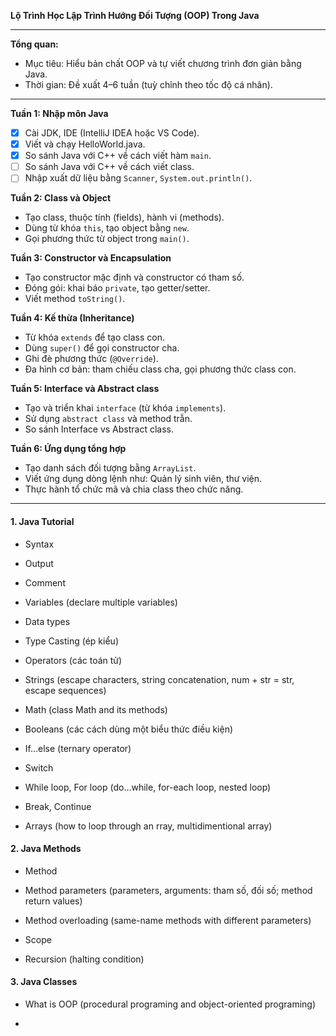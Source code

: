 **Lộ Trình Học Lập Trình Hướng Đối Tượng (OOP) Trong Java**

---

**Tổng quan:**

- Mục tiêu: Hiểu bản chất OOP và tự viết chương trình đơn giản bằng Java.
- Thời gian: Đề xuất 4–6 tuần (tuỳ chỉnh theo tốc độ cá nhân).

---

**Tuần 1: Nhập môn Java**

- [x] Cài JDK, IDE (IntelliJ IDEA hoặc VS Code).
- [x] Viết và chạy HelloWorld.java.
- [x] So sánh Java với C++ về cách viết hàm `main`.
- [ ] So sánh Java với C++ về cách viết class.
- [ ] Nhập xuất dữ liệu bằng `Scanner`, `System.out.println()`.

**Tuần 2: Class và Object**

- Tạo class, thuộc tính (fields), hành vi (methods).
- Dùng từ khóa `this`, tạo object bằng `new`.
- Gọi phương thức từ object trong `main()`.

**Tuần 3: Constructor và Encapsulation**

- Tạo constructor mặc định và constructor có tham số.
- Đóng gói: khai báo `private`, tạo getter/setter.
- Viết method `toString()`.

**Tuần 4: Kế thừa (Inheritance)**

- Từ khóa `extends` để tạo class con.
- Dùng `super()` để gọi constructor cha.
- Ghi đè phương thức (`@Override`).
- Đa hình cơ bản: tham chiếu class cha, gọi phương thức class con.

**Tuần 5: Interface và Abstract class**

- Tạo và triển khai `interface` (từ khóa `implements`).
- Sử dụng `abstract class` và method trẫn.
- So sánh Interface vs Abstract class.

**Tuần 6: Ứng dụng tổng hợp**

- Tạo danh sách đối tượng bằng `ArrayList`.
- Viết ứng dụng dòng lệnh như: Quản lý sinh viên, thư viện.
- Thực hành tổ chức mã và chia class theo chức năng.

---

#### 1. Java Tutorial

- Syntax

- Output

- Comment

- Variables (declare multiple variables)

- Data types

- Type Casting (ép kiểu)

- Operators (các toán tử)

- Strings (escape characters, string concatenation, num + str = str, escape sequences)

- Math (class Math and its methods)

- Booleans (các cách dùng một biểu thức điều kiện)

- If...else (ternary operator)

- Switch

- While loop, For loop (do...while, for-each loop, nested loop)

- Break, Continue

- Arrays (how to loop through an rray, multidimentional array)

#### 2. Java Methods

- Method

- Method parameters (parameters, arguments: tham số, đối số; method return values)

- Method overloading (same-name methods with different parameters)

- Scope

- Recursion (halting condition)

#### 3. Java Classes

- What is OOP (procedural programing and object-oriented programing)

- 
